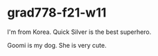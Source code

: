 # grad778-f21-w11


I'm from Korea.
Quick Silver is the best superhero.

Goomi is my dog.
She is very cute.